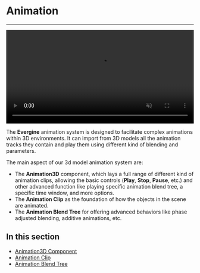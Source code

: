 # Animation
---

<video autoplay loop muted width="100%" height="auto">
  <source src="images/animation.mp4" type="video/mp4">
</video>

The **Evergine** animation system is designed to facilitate complex animations within 3D environments. It can import from 3D models all the animation tracks they contain and play them using different kind of blending and parameters. 

The main aspect of our 3d model animation system are:
- The **Animation3D** component, which lays a full range of different kind of animation clips, allowing the basic controls (**Play**, **Stop**, **Pause**, etc.) and other advanced function like playing specific animation blend tree, a specific time window, and more options.
- The **Animation Clip** as the foundation of how the objects in the scene are animated.
- The **Animation Blend Tree** for offering advanced behaviors like phase adjusted blending, additive animations, etc.



## In this section
* [Animation3D Component](animation3d_component.md)
* [Animation Clip](animation_clip.md)
* [Animation Blend Tree](animation_blend_tree.md)